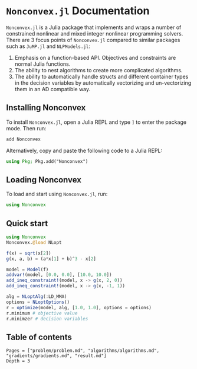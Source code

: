 # `Nonconvex.jl` Documentation

`Nonconvex.jl` is a Julia package that implements and wraps a number of constrained nonlinear and mixed integer nonlinear programming solvers. There are 3 focus points of `Nonconvex.jl` compared to similar packages such as `JuMP.jl` and `NLPModels.jl`:

1. Emphasis on a function-based API. Objectives and constraints are normal Julia functions.
2. The ability to nest algorithms to create more complicated algorithms.
3. The ability to automatically handle structs and different container types in the decision variables by automatically vectorizing and un-vectorizing them in an AD compatible way.

## Installing Nonconvex

To install `Nonconvex.jl`, open a Julia REPL and type `]` to enter the package mode. Then run:
```julia
add Nonconvex
```

Alternatively, copy and paste the following code to a Julia REPL:
```julia
using Pkg; Pkg.add("Nonconvex")
```

## Loading Nonconvex

To load and start using `Nonconvex.jl`, run:
```julia
using Nonconvex
```

## Quick start

```julia
using Nonconvex
Nonconvex.@load NLopt

f(x) = sqrt(x[2])
g(x, a, b) = (a*x[1] + b)^3 - x[2]

model = Model(f)
addvar!(model, [0.0, 0.0], [10.0, 10.0])
add_ineq_constraint!(model, x -> g(x, 2, 0))
add_ineq_constraint!(model, x -> g(x, -1, 1))

alg = NLoptAlg(:LD_MMA)
options = NLoptOptions()
r = optimize(model, alg, [1.0, 1.0], options = options)
r.minimum # objective value
r.minimzer # decision variables
```

## Table of contents

```@contents
Pages = ["problem/problem.md", "algorithms/algorithms.md", "gradients/gradients.md", "result.md"]
Depth = 3
```
